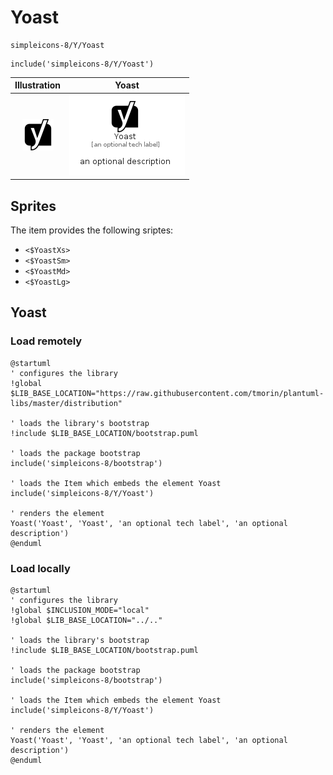 # Yoast


```text
simpleicons-8/Y/Yoast
```

```text
include('simpleicons-8/Y/Yoast')
```



| Illustration | Yoast |
| :---: | :---: |
| ![illustration for Illustration](../../simpleicons-8/Y/Yoast.png) | ![illustration for Yoast](../../simpleicons-8/Y/Yoast.Local.png) |



## Sprites
The item provides the following sriptes:

- `<$YoastXs>`
- `<$YoastSm>`
- `<$YoastMd>`
- `<$YoastLg>`





## Yoast

### Load remotely
```plantuml
@startuml
' configures the library
!global $LIB_BASE_LOCATION="https://raw.githubusercontent.com/tmorin/plantuml-libs/master/distribution"

' loads the library's bootstrap
!include $LIB_BASE_LOCATION/bootstrap.puml

' loads the package bootstrap
include('simpleicons-8/bootstrap')

' loads the Item which embeds the element Yoast
include('simpleicons-8/Y/Yoast')

' renders the element
Yoast('Yoast', 'Yoast', 'an optional tech label', 'an optional description')
@enduml
```

### Load locally
```plantuml
@startuml
' configures the library
!global $INCLUSION_MODE="local"
!global $LIB_BASE_LOCATION="../.."

' loads the library's bootstrap
!include $LIB_BASE_LOCATION/bootstrap.puml

' loads the package bootstrap
include('simpleicons-8/bootstrap')

' loads the Item which embeds the element Yoast
include('simpleicons-8/Y/Yoast')

' renders the element
Yoast('Yoast', 'Yoast', 'an optional tech label', 'an optional description')
@enduml
```

